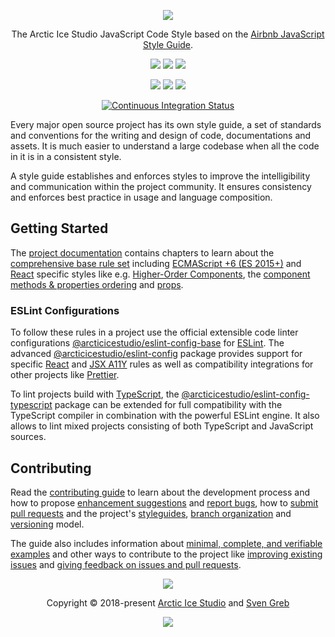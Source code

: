 <p align="center"><img src="https://raw.githubusercontent.com/arcticicestudio/styleguide-javascript/develop/assets/images/repository-hero.svg?sanitize=true"/></p>

<p align="center">The Arctic Ice Studio JavaScript Code Style based on the <a href="https://github.com/airbnb/javascript" target="_blank">Airbnb JavaScript Style Guide</a>.</p>

<p align="center"><a href="https://github.com/arcticicestudio/styleguide-javascript/releases/latest" target="_blank"><img src="https://img.shields.io/github/release/arcticicestudio/styleguide-javascript.svg?style=flat-square&label=Release&logo=github&logoColor=eceff4&colorA=4c566a&colorB=88c0d0"/></a> <a href="https://arcticicestudio.github.io/styleguide-javascript" target="_blank"><img src="https://img.shields.io/github/release/arcticicestudio/styleguide-javascript.svg?style=flat-square&label=Docs&logo=read-the-docs&logoColor=eceff4&colorA=4c566a&colorB=88c0d0"/></a> <a href="https://github.com/arcticicestudio/styleguide-javascript/blob/develop/CHANGELOG.md" target="_blank"><img src="https://img.shields.io/github/release/arcticicestudio/styleguide-javascript.svg?style=flat-square&label=Changelog&logo=github&logoColor=eceff4&colorA=4c566a&colorB=88c0d0"/></a></p>

<p align="center"><a href="https://www.npmjs.com/package/@arcticicestudio/eslint-config" target="_blank"><img src="https://img.shields.io/npm/v/@arcticicestudio/eslint-config.svg?style=flat-square&label=@arcticicestudio/eslint-config&logoColor=eceff4&colorA=4c566a&colorB=88c0d0&logo=data:image/svg+xml;base64,PHN2ZyB4bWxucz0iaHR0cDovL3d3dy53My5vcmcvMjAwMC9zdmciIHdpZHRoPSIxNiIgaGVpZ2h0PSIxNiI+PHBhdGggZmlsbD0iI2Q4ZGVlOSIgZD0iTTEyIDE0SDRhMiAyIDAgMCAxLTItMlY0YTIgMiAwIDAgMSAyLTJoOGEyIDIgMCAwIDEgMiAydjhhMiAyIDAgMCAxLTIgMnpNNCAzLjMzMkEuNjcuNjcgMCAwIDAgMy4zMzIgNHY4YzAgLjM2Ny4zLjY2OC42NjguNjY4aDhhLjY3LjY3IDAgMCAwIC42NjgtLjY2OFY0QS42Ny42NyAwIDAgMCAxMiAzLjMzMnptMCAwIi8+PHBhdGggZmlsbD0iI2Q4ZGVlOSIgZD0iTTggNmgyLjY2OHY2LjY2OEg4em0wIDAiLz48L3N2Zz4K"/></a> <a href="https://www.npmjs.com/package/@arcticicestudio/eslint-config-base" target="_blank"><img src="https://img.shields.io/npm/v/@arcticicestudio/eslint-config-base.svg?style=flat-square&label=@arcticicestudio/eslint-config-base&logoColor=eceff4&colorA=4c566a&colorB=88c0d0&logo=data:image/svg+xml;base64,PHN2ZyB4bWxucz0iaHR0cDovL3d3dy53My5vcmcvMjAwMC9zdmciIHdpZHRoPSIxNiIgaGVpZ2h0PSIxNiI+PHBhdGggZmlsbD0iI2Q4ZGVlOSIgZD0iTTEyIDE0SDRhMiAyIDAgMCAxLTItMlY0YTIgMiAwIDAgMSAyLTJoOGEyIDIgMCAwIDEgMiAydjhhMiAyIDAgMCAxLTIgMnpNNCAzLjMzMkEuNjcuNjcgMCAwIDAgMy4zMzIgNHY4YzAgLjM2Ny4zLjY2OC42NjguNjY4aDhhLjY3LjY3IDAgMCAwIC42NjgtLjY2OFY0QS42Ny42NyAwIDAgMCAxMiAzLjMzMnptMCAwIi8+PHBhdGggZmlsbD0iI2Q4ZGVlOSIgZD0iTTggNmgyLjY2OHY2LjY2OEg4em0wIDAiLz48L3N2Zz4K"/></a> <a href="https://www.npmjs.com/package/@arcticicestudio/eslint-config-typescript" target="_blank"><img src="https://img.shields.io/npm/v/@arcticicestudio/eslint-config-typescript.svg?style=flat-square&label=@arcticicestudio/eslint-config-typescript&logoColor=eceff4&colorA=4c566a&colorB=88c0d0&logo=data:image/svg+xml;base64,PHN2ZyB4bWxucz0iaHR0cDovL3d3dy53My5vcmcvMjAwMC9zdmciIHdpZHRoPSIxNiIgaGVpZ2h0PSIxNiI+PHBhdGggZmlsbD0iI2Q4ZGVlOSIgZD0iTTEyIDE0SDRhMiAyIDAgMCAxLTItMlY0YTIgMiAwIDAgMSAyLTJoOGEyIDIgMCAwIDEgMiAydjhhMiAyIDAgMCAxLTIgMnpNNCAzLjMzMkEuNjcuNjcgMCAwIDAgMy4zMzIgNHY4YzAgLjM2Ny4zLjY2OC42NjguNjY4aDhhLjY3LjY3IDAgMCAwIC42NjgtLjY2OFY0QS42Ny42NyAwIDAgMCAxMiAzLjMzMnptMCAwIi8+PHBhdGggZmlsbD0iI2Q4ZGVlOSIgZD0iTTggNmgyLjY2OHY2LjY2OEg4em0wIDAiLz48L3N2Zz4K"/></a> </p>

<p align="center"><a href="https://github.com/arcticicestudio/styleguide-javascript/actions"><img src="https://github.com/arcticicestudio/styleguide-javascript/workflows/Continuous%20Integration/badge.svg" alt="Continuous Integration Status"/></a></p>

Every major open source project has its own style guide, a set of standards and conventions for the writing and design of code, documentations and assets. It is much easier to understand a large codebase when all the code in it is in a consistent style.

A style guide establishes and enforces styles to improve the intelligibility and communication within the project community. It ensures consistency and enforces best practice in usage and language composition.

## Getting Started

The [project documentation][docs] contains chapters to learn about the [comprehensive base rule set][docs-r] including [ECMAScript +6 (ES 2015+)][docs-r-ecma6] and [React][docs-r-react] specific styles like e.g. [Higher-Order Components][docs-rules-react-hoc], the [component methods & properties ordering][docs-r-react-order#meth_props] and [props][docs-r-react-props].

### ESLint Configurations

To follow these rules in a project use the official extensible code linter configurations [@arcticicestudio/eslint-config-base][gh-t-pkg-esl-conf-base] for [ESLint][eslint]. The advanced [@arcticicestudio/eslint-config][gh-t-pkg-esl-conf] package provides support for specific [React][] and [JSX A11Y][npm-eslint-plugin-jsx-a11y] rules as well as compatibility integrations for other projects like [Prettier][].

To lint projects build with [TypeScript][], the [@arcticicestudio/eslint-config-typescript][gh-t-pkg-esl-ts] package can be extended for full compatibility with the TypeScript compiler in combination with the powerful ESLint engine. It also allows to lint mixed projects consisting of both TypeScript and JavaScript sources.

## Contributing

Read the [contributing guide][gh-b-contrib] to learn about the development process and how to propose [enhancement suggestions][gh-b-contrib#enhance] and [report bugs][gh-b-contrib#bug], how to [submit pull requests][gh-b-contrib#pr] and the project's [styleguides][gh-b-contrib#stgs], [branch organization][gh-b-contrib#vcs] and [versioning][gh-b-contrib#ver] model.

The guide also includes information about [minimal, complete, and verifiable examples][gh-b-contrib#mcve] and other ways to contribute to the project like [improving existing issues][gh-b-contrib#help_issues] and [giving feedback on issues and pull requests][gh-b-contrib#help_fb].

<p align="center"><img src="https://raw.githubusercontent.com/arcticicestudio/nord-docs/develop/assets/images/nord/repository-footer-separator.svg?sanitize=true" /></p>

<p align="center">Copyright &copy; 2018-present <a href="https://www.arcticicestudio.com" target="_blank">Arctic Ice Studio</a> and <a href="https://www.svengreb.de" target="_blank">Sven Greb</a></p>

<p align="center"><a href="https://github.com/arcticicestudio/styleguide-javascript/blob/develop/LICENSE.md" target="_blank"><img src="https://img.shields.io/static/v1.svg?style=flat-square&label=License&message=MIT&logoColor=eceff4&logo=github&colorA=4c566a&colorB=88c0d0"/></a></p>

[docs-r-ecma6]: https://arcticicestudio.github.io/styleguide-javascript/rules/ecmascript_6+_styles.html
[docs-r-react-order#meth_props]: https://arcticicestudio.github.io/styleguide-javascript/rules/react/ordering.html#component-methods-and-properties
[docs-r-react-props]: https://arcticicestudio.github.io/styleguide-javascript/rules/react/props.html
[docs-r-react]: https://arcticicestudio.github.io/styleguide-javascript/rules/react/index.html
[docs-r]: https://arcticicestudio.github.io/styleguide-javascript/rules/index.html
[docs-rules-react-hoc]: https://arcticicestudio.github.io/styleguide-javascript/rules/react/higher_order_components.html
[docs]: https://arcticicestudio.github.io/styleguide-javascript
[eslint]: https://eslint.org
[gh-b-contrib]: https://github.com/arcticicestudio/styleguide-javascript/blob/develop/CONTRIBUTING.md
[gh-b-contrib#bug]: https://github.com/arcticicestudio/styleguide-javascript/blob/develop/CONTRIBUTING.md#bug-reports
[gh-b-contrib#enhance]: https://github.com/arcticicestudio/styleguide-javascript/blob/develop/CONTRIBUTING.md#enhancement-suggestions
[gh-b-contrib#help_fb]: https://github.com/arcticicestudio/styleguide-javascript/blob/develop/CONTRIBUTING.md#give-feedback-on-issues-and-pull-requests
[gh-b-contrib#help_issues]: https://github.com/arcticicestudio/styleguide-javascript/blob/develop/CONTRIBUTING.md#improve-issues
[gh-b-contrib#mcve]: https://github.com/arcticicestudio/styleguide-javascript/blob/develop/CONTRIBUTING.md#mcve
[gh-b-contrib#pr]: https://github.com/arcticicestudio/styleguide-javascript/blob/develop/CONTRIBUTING.md#pull-requests
[gh-b-contrib#stgs]: https://github.com/arcticicestudio/styleguide-javascript/blob/develop/CONTRIBUTING.md#style-guides
[gh-b-contrib#vcs]: https://github.com/arcticicestudio/styleguide-javascript/blob/develop/CONTRIBUTING.md#branch-organization
[gh-b-contrib#ver]: https://github.com/arcticicestudio/styleguide-javascript/blob/develop/CONTRIBUTING.md#versioning
[gh-t-pkg-esl-conf-base]: https://github.com/arcticicestudio/styleguide-javascript/tree/develop/packages/@arcticicestudio/eslint-config-base
[gh-t-pkg-esl-conf]: https://github.com/arcticicestudio/styleguide-javascript/tree/develop/packages/@arcticicestudio/eslint-config
[gh-t-pkg-esl-ts]: https://github.com/arcticicestudio/styleguide-javascript/tree/develop/packages/@arcticicestudio/eslint-config-typescript
[npm-eslint-plugin-jsx-a11y]: https://www.npmjs.com/package/eslint-plugin-jsx-a11y
[prettier]: https://prettier.io
[react]: https://reactjs.org
[typescript]: https://www.typescriptlang.org
